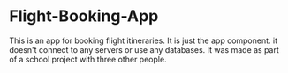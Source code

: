 # Flight-Booking-App

This is an app for booking flight itineraries. It is just the app component. it doesn't connect to any servers or use any databases. It was made as part of a school project with three other people.

